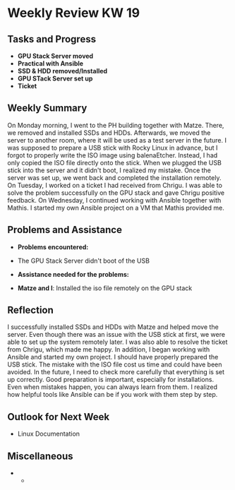 # Weekly Review KW 19

## Tasks and Progress

- **GPU Stack Server moved**
- **Practical with Ansible**
- **SSD & HDD removed/Installed**
- **GPU STack Server set up**
- **Ticket**


## Weekly Summary

On Monday morning, I went to the PH building together with Matze. There, we removed and installed SSDs and HDDs. Afterwards, we moved the server to another room, where it will be used as a test server in the future. I was supposed to prepare a USB stick with Rocky Linux in advance, but I forgot to properly write the ISO image using balenaEtcher. Instead, I had only copied the ISO file directly onto the stick. When we plugged the USB stick into the server and it didn't boot, I realized my mistake. Once the server was set up, we went back and completed the installation remotely.
On Tuesday, I worked on a ticket I had received from Chrigu. I was able to solve the problem successfully on the GPU stack and gave Chrigu positive feedback. On Wednesday, I continued working with Ansible together with Mathis. I started my own Ansible project on a VM that Mathis provided me.


## Problems and Assistance

- **Problems encountered:**

- The GPU Stack Server didn't boot of the USB

- **Assistance needed for the problems:**

- **Matze and I**: Installed the iso file remotely on the GPU stack


## Reflection

I successfully installed SSDs and HDDs with Matze and helped move the server. Even though there was an issue with the USB stick at first, we were able to set up the system remotely later. I was also able to resolve the ticket from Chrigu, which made me happy. In addition, I began working with Ansible and started my own project. I should have properly prepared the USB stick. The mistake with the ISO file cost us time and could have been avoided. In the future, I need to check more carefully that everything is set up correctly. Good preparation is important, especially for installations. Even when mistakes happen, you can always learn from them. I realized how helpful tools like Ansible can be if you work with them step by step.


## Outlook for Next Week

- Linux Documentation


## Miscellaneous

- -
